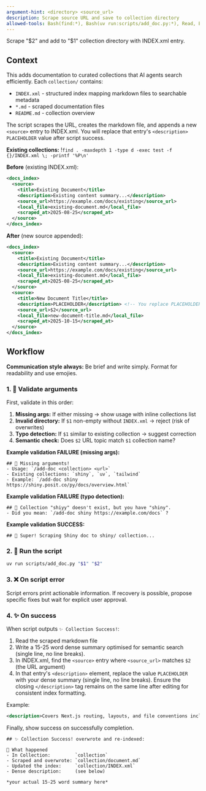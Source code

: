 ```yaml
---
argument-hint: <directory> <source_url>
description: Scrape source URL and save to collection directory
allowed-tools: Bash(find:*), Bash(uv run:scripts/add_doc.py:*), Read, Edit
---
```


Scrape "$2" and add to "$1" collection directory with INDEX.xml entry.

## Context

This adds documentation to curated collections that AI agents search efficiently. Each `collection/` contains:

- `INDEX.xml` - structured index mapping markdown files to searchable metadata
- `*.md` - scraped documentation files
- `README.md` - collection overview

The script scrapes the URL, creates the markdown file, and appends a new `<source>` entry to INDEX.xml. You will replace that entry's `<description>` `PLACEHOLDER` value after script success.

**Existing collections:** !`find . -maxdepth 1 -type d -exec test -f {}/INDEX.xml \; -printf '%P\n'`

**Before** (existing INDEX.xml):

```xml
<docs_index>
  <source>
    <title>Existing Document</title>
    <description>Existing content summary...</description>
    <source_url>https://example.com/docs/existing</source_url>
    <local_file>existing-document.md</local_file>
    <scraped_at>2025-08-25</scraped_at>
  </source>
</docs_index>
```

**After** (new source appended):

```xml
<docs_index>
  <source>
    <title>Existing Document</title>
    <description>Existing content summary...</description>
    <source_url>https://example.com/docs/existing</source_url>
    <local_file>existing-document.md</local_file>
    <scraped_at>2025-08-25</scraped_at>
  </source>
  <source>
    <title>New Document Title</title>
    <description>PLACEHOLDER</description> <!-- You replace PLACEHOLDER -->
    <source_url>$2</source_url>
    <local_file>new-document-title.md</local_file>
    <scraped_at>2025-10-15</scraped_at>
  </source>
</docs_index>
```

## Workflow

**Communication style always:** Be brief and write simply. Format for readability and use emojies.

### 1. 🤔 Validate arguments

First, validate in this order:

1. **Missing args:** If either missing → show usage with inline collections list
2. **Invalid directory:** If `$1` non-empty without `INDEX.xml` → reject (risk of overwrites)
3. **Typo detection:** If `$1` similar to existing collection → suggest correction
4. **Semantic check:** Does `$2` URL topic match `$1` collection name?

**Example validation FAILURE (missing args):**

```
## 🤔 Missing arguments!
- Usage: `/add-doc <collection> <url>`
- Existing collections: `shiny`, `uv`, `tailwind`
- Example: `/add-doc shiny https://shiny.posit.co/py/docs/overview.html`
```

**Example validation FAILURE (typo detection):**

```
## 🤔 Collection "shiyy" doesn't exist, but you have "shiny".
- Did you mean: `/add-doc shiny https://example.com/docs` ?
```

**Example validation SUCCESS:**

```
## 🙂 Super! Scraping Shiny doc to shiny/ collection...
```

### 2. 🚀 Run the script

```bash
uv run scripts/add_doc.py "$1" "$2"
```

### 3. ❌ On script error

Script errors print actionable information. If recovery is possible, propose specific fixes but wait for explicit user approval.

### 4. ✨ On success

When script outputs `✨ Collection Success!`:

1. Read the scraped markdown file
2. Write a 15-25 word dense summary optimised for semantic search (single line, no line breaks).
3. In INDEX.xml, find the `<source>` entry where `<source_url>` matches `$2` (the URL argument)
4. In that entry's `<description>` element, replace the value `PLACEHOLDER` with your dense summary (single line, no line breaks). Ensure the closing `</description>` tag remains on the same line after editing for consistent index formatting.

Example:

```xml
<description>Covers Next.js routing, layouts, and file conventions including dynamic routes, metadata, and project organisation strategies.</description>
```

Finally, show success on successfully completion.

```
## ✨ Collection Success! overwrote and re-indexed:

🎯 What happened
- In Collection:         `collection`
- Scraped and overwrote: `collection/document.md`
- Updated the index:     `collection/INDEX.xml`
- Dense description:     (see below)

*your actual 15-25 word summary here*
```
